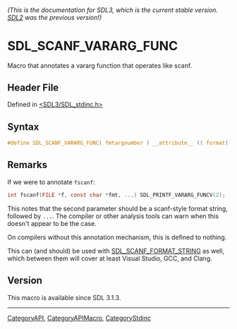 ###### (This is the documentation for SDL3, which is the current stable version. [SDL2](https://wiki.libsdl.org/SDL2/) was the previous version!)
# SDL_SCANF_VARARG_FUNC

Macro that annotates a vararg function that operates like scanf.

## Header File

Defined in [<SDL3/SDL_stdinc.h>](https://github.com/libsdl-org/SDL/blob/main/include/SDL3/SDL_stdinc.h)

## Syntax

```c
#define SDL_SCANF_VARARG_FUNC( fmtargnumber ) __attribute__ (( format( __scanf__, fmtargnumber, fmtargnumber+1 )))
```

## Remarks

If we were to annotate `fscanf`:

```c
int fscanf(FILE *f, const char *fmt, ...) SDL_PRINTF_VARARG_FUNCV(2);
```

This notes that the second parameter should be a scanf-style format string,
followed by `...`. The compiler or other analysis tools can warn when this
doesn't appear to be the case.

On compilers without this annotation mechanism, this is defined to nothing.

This can (and should) be used with
[SDL_SCANF_FORMAT_STRING](SDL_SCANF_FORMAT_STRING) as well, which between
them will cover at least Visual Studio, GCC, and Clang.

## Version

This macro is available since SDL 3.1.3.

----
[CategoryAPI](CategoryAPI), [CategoryAPIMacro](CategoryAPIMacro), [CategoryStdinc](CategoryStdinc)

